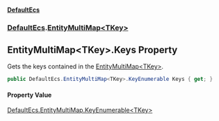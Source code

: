 #### [DefaultEcs](index.md 'index')
### [DefaultEcs](index.md#DefaultEcs 'DefaultEcs').[EntityMultiMap&lt;TKey&gt;](EntityMultiMap_TKey_.md 'DefaultEcs.EntityMultiMap&lt;TKey&gt;')
## EntityMultiMap&lt;TKey&gt;.Keys Property
Gets the keys contained in the [EntityMultiMap&lt;TKey&gt;](EntityMultiMap_TKey_.md 'DefaultEcs.EntityMultiMap&lt;TKey&gt;').  
```csharp
public DefaultEcs.EntityMultiMap<TKey>.KeyEnumerable Keys { get; }
```
#### Property Value
[DefaultEcs.EntityMultiMap.KeyEnumerable&lt;](EntityMultiMap_TKey__KeyEnumerable.md 'DefaultEcs.EntityMultiMap&lt;TKey&gt;.KeyEnumerable')[TKey](EntityMultiMap_TKey_.md#DefaultEcs_EntityMultiMap_TKey__TKey 'DefaultEcs.EntityMultiMap&lt;TKey&gt;.TKey')[&gt;](EntityMultiMap_TKey__KeyEnumerable.md 'DefaultEcs.EntityMultiMap&lt;TKey&gt;.KeyEnumerable')
